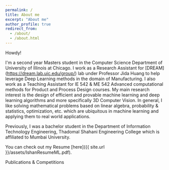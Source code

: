 ```yaml
---
permalink: /
title: About me
excerpt: "About me"
author_profile: true
redirect_from: 
  - /about/
  - /about.html
---
```


Howdy!

I'm a second year Masters student in the Computer Science Department of University of Illinois at Chicago. I work as a Research Assistant for [DREAM] (https://dream.lab.uic.edu/group/) lab under Professor Jida Huang to help leverage Deep Learning methods in the domain of Manufacturing. I also work as a Teaching Assistant for IE 542 & ME 542 Advanced computational methods for Product and Process Design courses. My main research interest is the design of efficient and provable machine learning and deep learning algorithms and more specifically 3D Computer Vision. In general, I like solving mathematical problems based on linear algebra, probability & statistics, optimization, etc. which are ubiquitous in machine learning and applying them to real world applications.

Previously, I was a bachelor student in the Department of Information Technology Engineering, Thadomal Shahani Engineering College which is affiliated to Mumbai University.


You can check out my Resume [here]({{ site.url }}/assets/IshanResumeML.pdf).

Publications & Competitions
